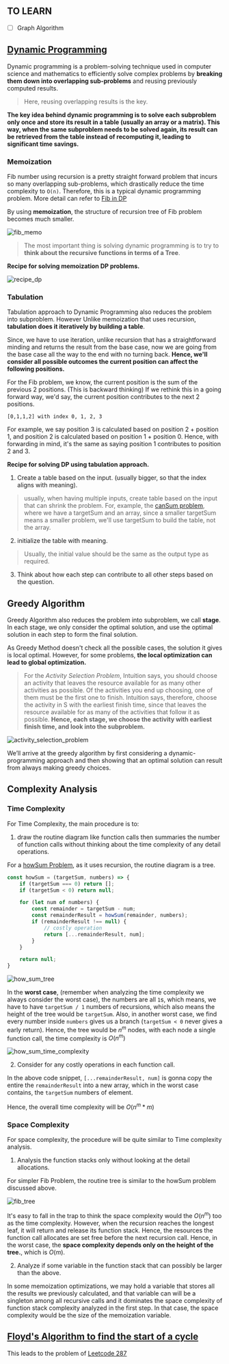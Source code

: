 ## TO LEARN

- [ ] Graph Algorithm 


## [Dynamic Programming](https://www.youtube.com/watch?v=oBt53YbR9Kk)

Dynamic programming is a problem-solving technique used in computer science and mathematics to efficiently solve complex problems by **breaking them down into overlapping sub-problems** and reusing previously computed results.

> Here, reusing overlapping results is the key.

**The key idea behind dynamic programming is to solve each subproblem only once and store its result in a table (usually an array or a matrix). This way, when the same subproblem needs to be solved again, its result can be retrieved from the table instead of recomputing it, leading to significant time savings.**

### Memoization

Fib number using recursion is a pretty straight forward problem that incurs so many overlapping sub-problems, which drastically reduce the time complexity to `O(n)`. Therefore, this is a typical dynamic programming problem. More detail can refer to [Fib in DP](https://youtu.be/oBt53YbR9Kk?t=1503)

By using **memoization**, the structure of recursion tree of Fib problem becomes much smaller.

![fib_memo](Assets/Screenshot%202023-09-05%20at%2017.58.08.png)

> The most important thing is solving dynamic programming is to try to **think about the recursive functions in terms of a Tree**.


**Recipe for solving memoization DP problems.**

![recipe_dp](Assets/Screenshot%202023-09-05%20at%2019.03.50.png)

### Tabulation

Tabulation approach to Dynamic Programming also reduces the problem into subproblem. However Unlike memoization that uses recursion, **tabulation does it iteratively by building a table**.

Since, we have to use iteration, unlike recursion that has a straightforward minding and returns the result from the base case, now we are going from the base case all the way to the end with no turning back. **Hence, we'll consider all possible outcomes the current position can affect the following positions.**

For the Fib problem, we know, the current position is the sum of the previous 2 positions. (This is backward thinking) If we rethink this in a going forward way, we'd say, the current position contributes to the next 2 positions.

`[0,1,1,2] with index 0, 1, 2, 3`

For example, we say position 3 is calculated based on position 2 + position 1, and position 2 is calculated based on position 1 + position 0. Hence, with forwarding in mind, it's the same as saying position 1 contributes to position 2 and 3.

**Recipe for solving DP using tabulation approach.**

1. Create a table based on the input. (usually bigger, so that the index aligns with meaning).
> usually, when having multiple inputs, create table based on the input that can shrink the problem. For, example, the [canSum problem](https://youtu.be/oBt53YbR9Kk?t=13079), where we have a targetSum and an array, since a smaller targetSum means a smaller problem, we'll use targetSum to build the table, not the array.
2. initialize the table with meaning.
> Usually, the initial value should be the same as the output type as required. 

3. Think about how each step can contribute to all other steps based on the question.



## Greedy Algorithm


Greedy Algorithm also reduces the problem into subproblem, we call **stage**. In each stage, we only consider the optimal solution, and use the optimal solution in each step to form the final solution. 

As Greedy Method doesn't check all the possible cases, the solution it gives is local optimal. However, for some problems, **the local optimization can lead to global optimization.**

> For the *Activity Selection Problem*, Intuition says, you should choose an activity that leaves the resource available for as many other activities as possible. Of the activities you end up choosing, one of them must be the first one to finish. Intuition says, therefore, choose the activity in S with the earliest finish time, since that leaves the resource available for as many of the activities that follow it as possible. **Hence, each stage, we choose the activity with earliest finish time, and look into the subproblem.**

![activity_selection_problem]()



We’ll arrive at the greedy algorithm by first considering a dynamic-programming approach and then showing that an optimal solution can result from always making greedy choices.


## Complexity Analysis

### Time Complexity

For Time Complexity, the main procedure is to:

1. draw the routine diagram like function calls then summaries the number of function calls without thinking about the time complexity of any detail operations.

For a [howSum Problem](https://youtu.be/oBt53YbR9Kk?t=5371), as it uses recursion, the routine diagram is a tree.

```js
const howSum = (targetSum, numbers) => {
    if (targetSum === 0) return [];
    if (targetSum < 0) return null;

    for (let num of numbers) {
        const remainder = targetSum - num;
        const remainderResult = howSum(remainder, numbers);
        if (remainderResult !== null) {
            // costly operation
            return [...remainderResult, num];
        }
    }

    return null;
}
```

![how_sum_tree](Assets/Screenshot%202023-09-07%20at%2000.29.54.png)

In the **worst case**, (remember when analyzing the time complexity we always consider the worst case), the numbers are all `1`s, which means, we have to have `targetSum / 1` numbers of recursions, which also means the height of the tree would be `targetSum`. Also, in another worst case, we find every number inside `numbers` gives us a branch (`targetSum < 0` never gives a early return). Hence, the tree would be $n^m$ nodes, with each node a single function call, the time complexity is $O(n^m)$

![how_sum_time_complexity](Assets/Screenshot%202023-09-07%20at%2000.36.04.png)

2. Consider for any costly operations in each function call.

In the above code snippet, `[...remainderResult, num]` is gonna copy the entire the `remainderResult` into a new array, which in the worst case contains, the `targetSum` numbers of element.

Hence, the overall time complexity will be $O(n^m * m )$


### Space Complexity

For space complexity, the procedure will be quite similar to Time complexity analysis. 

1. Analysis the function stacks only without looking at the detail allocations.

For simpler Fib Problem, the routine tree is similar to the howSum problem discussed above.

![fib_tree](Assets/Screenshot%202023-09-07%20at%2000.46.30.png)

It's easy to fall in the trap to think the space complexity would the $O(n^m)$ too as the time complexity. However, when the recursion reaches the longest leaf, it will return and release its function stack. Hence, the resources the function call allocates are set free before the next recursion call. Hence, in the worst case, the **space complexity depends only on the height of the tree.**, which is $O(m)$.

2. Analyze if some variable in the function stack that can possibly be larger than the above.

In some memoization optimizations, we may hold a variable that stores all the results we previously calculated, and that variable can will be a singleton among all recursive calls and it dominates the space complexity of function stack complexity analyzed in the first step. In that case, the space complexity would be the size of the memoization variable.


## [Floyd's Algorithm to find the start of a cycle](https://www.youtube.com/watch?v=wjYnzkAhcNk)

This leads to the problem of [Leetcode 287](https://leetcode.com/problems/find-the-duplicate-number/description/?envType=daily-question&envId=2023-09-19)